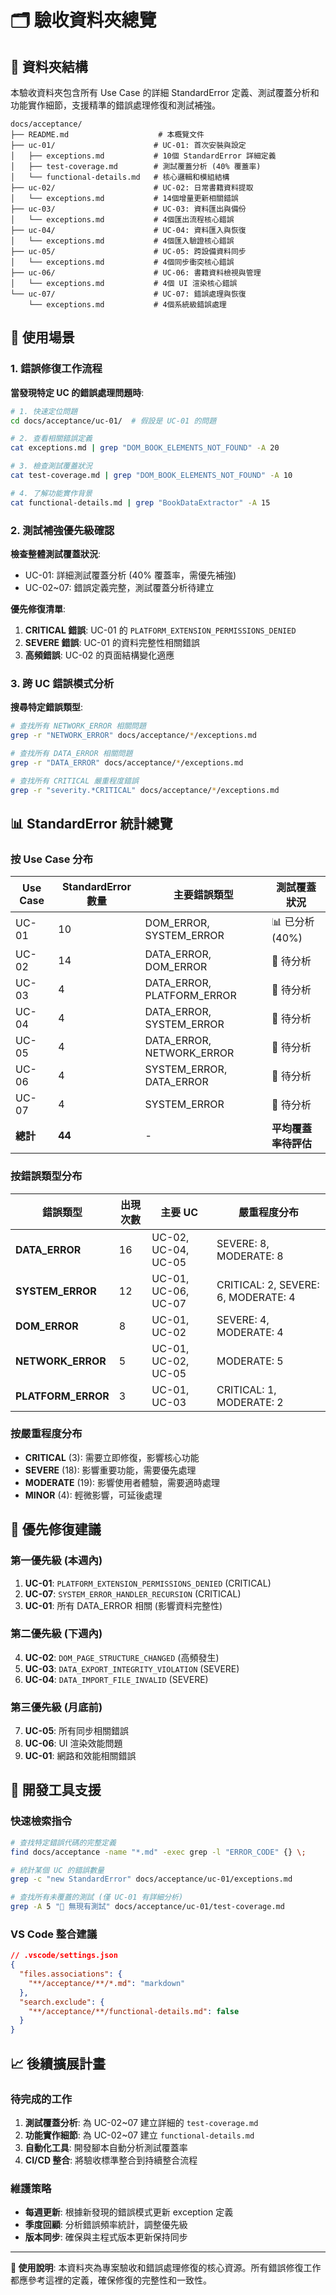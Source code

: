 # 🗂️ 驗收資料夾總覽

## 📁 資料夾結構

本驗收資料夾包含所有 Use Case 的詳細 StandardError 定義、測試覆蓋分析和功能實作細節，支援精準的錯誤處理修復和測試補強。

```
docs/acceptance/
├── README.md                    # 本概覽文件
├── uc-01/                      # UC-01: 首次安裝與設定
│   ├── exceptions.md           # 10個 StandardError 詳細定義
│   ├── test-coverage.md        # 測試覆蓋分析 (40% 覆蓋率)
│   └── functional-details.md   # 核心邏輯和模組結構
├── uc-02/                      # UC-02: 日常書籍資料提取
│   └── exceptions.md           # 14個增量更新相關錯誤
├── uc-03/                      # UC-03: 資料匯出與備份
│   └── exceptions.md           # 4個匯出流程核心錯誤
├── uc-04/                      # UC-04: 資料匯入與恢復
│   └── exceptions.md           # 4個匯入驗證核心錯誤
├── uc-05/                      # UC-05: 跨設備資料同步
│   └── exceptions.md           # 4個同步衝突核心錯誤
├── uc-06/                      # UC-06: 書籍資料檢視與管理
│   └── exceptions.md           # 4個 UI 渲染核心錯誤
└── uc-07/                      # UC-07: 錯誤處理與恢復
    └── exceptions.md           # 4個系統級錯誤處理
```

## 🎯 使用場景

### 1. 錯誤修復工作流程

**當發現特定 UC 的錯誤處理問題時**:

```bash
# 1. 快速定位問題
cd docs/acceptance/uc-01/  # 假設是 UC-01 的問題

# 2. 查看相關錯誤定義
cat exceptions.md | grep "DOM_BOOK_ELEMENTS_NOT_FOUND" -A 20

# 3. 檢查測試覆蓋狀況
cat test-coverage.md | grep "DOM_BOOK_ELEMENTS_NOT_FOUND" -A 10

# 4. 了解功能實作背景
cat functional-details.md | grep "BookDataExtractor" -A 15
```

### 2. 測試補強優先級確認

**檢查整體測試覆蓋狀況**:
- UC-01: 詳細測試覆蓋分析 (40% 覆蓋率，需優先補強)
- UC-02~07: 錯誤定義完整，測試覆蓋分析待建立

**優先修復清單**:
1. **CRITICAL 錯誤**: UC-01 的 `PLATFORM_EXTENSION_PERMISSIONS_DENIED`
2. **SEVERE 錯誤**: UC-01 的資料完整性相關錯誤
3. **高頻錯誤**: UC-02 的頁面結構變化適應

### 3. 跨 UC 錯誤模式分析

**搜尋特定錯誤類型**:
```bash
# 查找所有 NETWORK_ERROR 相關問題
grep -r "NETWORK_ERROR" docs/acceptance/*/exceptions.md

# 查找所有 DATA_ERROR 相關問題
grep -r "DATA_ERROR" docs/acceptance/*/exceptions.md

# 查找所有 CRITICAL 嚴重程度錯誤
grep -r "severity.*CRITICAL" docs/acceptance/*/exceptions.md
```

## 📊 StandardError 統計總覽

### 按 Use Case 分布
| Use Case | StandardError 數量 | 主要錯誤類型 | 測試覆蓋狀況 |
|----------|-------------------|--------------|-------------|
| UC-01 | 10 | DOM_ERROR, SYSTEM_ERROR | 📊 已分析 (40%) |
| UC-02 | 14 | DATA_ERROR, DOM_ERROR | 🔄 待分析 |
| UC-03 | 4 | DATA_ERROR, PLATFORM_ERROR | 🔄 待分析 |
| UC-04 | 4 | DATA_ERROR, SYSTEM_ERROR | 🔄 待分析 |
| UC-05 | 4 | DATA_ERROR, NETWORK_ERROR | 🔄 待分析 |
| UC-06 | 4 | SYSTEM_ERROR, DATA_ERROR | 🔄 待分析 |
| UC-07 | 4 | SYSTEM_ERROR | 🔄 待分析 |
| **總計** | **44** | - | **平均覆蓋率待評估** |

### 按錯誤類型分布
| 錯誤類型 | 出現次數 | 主要 UC | 嚴重程度分布 |
|----------|----------|---------|-------------|
| **DATA_ERROR** | 16 | UC-02, UC-04, UC-05 | SEVERE: 8, MODERATE: 8 |
| **SYSTEM_ERROR** | 12 | UC-01, UC-06, UC-07 | CRITICAL: 2, SEVERE: 6, MODERATE: 4 |
| **DOM_ERROR** | 8 | UC-01, UC-02 | SEVERE: 4, MODERATE: 4 |
| **NETWORK_ERROR** | 5 | UC-01, UC-02, UC-05 | MODERATE: 5 |
| **PLATFORM_ERROR** | 3 | UC-01, UC-03 | CRITICAL: 1, MODERATE: 2 |

### 按嚴重程度分布
- **CRITICAL** (3): 需要立即修復，影響核心功能
- **SEVERE** (18): 影響重要功能，需要優先處理
- **MODERATE** (19): 影響使用者體驗，需要適時處理
- **MINOR** (4): 輕微影響，可延後處理

## 🚨 優先修復建議

### 第一優先級 (本週內)
1. **UC-01**: `PLATFORM_EXTENSION_PERMISSIONS_DENIED` (CRITICAL)
2. **UC-07**: `SYSTEM_ERROR_HANDLER_RECURSION` (CRITICAL)
3. **UC-01**: 所有 DATA_ERROR 相關 (影響資料完整性)

### 第二優先級 (下週內)
4. **UC-02**: `DOM_PAGE_STRUCTURE_CHANGED` (高頻發生)
5. **UC-03**: `DATA_EXPORT_INTEGRITY_VIOLATION` (SEVERE)
6. **UC-04**: `DATA_IMPORT_FILE_INVALID` (SEVERE)

### 第三優先級 (月底前)
7. **UC-05**: 所有同步相關錯誤
8. **UC-06**: UI 渲染效能問題
9. **UC-01**: 網路和效能相關錯誤

## 🔧 開發工具支援

### 快速檢索指令
```bash
# 查找特定錯誤代碼的完整定義
find docs/acceptance -name "*.md" -exec grep -l "ERROR_CODE" {} \;

# 統計某個 UC 的錯誤數量
grep -c "new StandardError" docs/acceptance/uc-01/exceptions.md

# 查找所有未覆蓋的測試 (僅 UC-01 有詳細分析)
grep -A 5 "🔴 無現有測試" docs/acceptance/uc-01/test-coverage.md
```

### VS Code 整合建議
```json
// .vscode/settings.json
{
  "files.associations": {
    "**/acceptance/**/*.md": "markdown"
  },
  "search.exclude": {
    "**/acceptance/**/functional-details.md": false
  }
}
```

## 📈 後續擴展計畫

### 待完成的工作
1. **測試覆蓋分析**: 為 UC-02~07 建立詳細的 `test-coverage.md`
2. **功能實作細節**: 為 UC-02~07 建立 `functional-details.md`
3. **自動化工具**: 開發腳本自動分析測試覆蓋率
4. **CI/CD 整合**: 將驗收標準整合到持續整合流程

### 維護策略
- **每週更新**: 根據新發現的錯誤模式更新 exception 定義
- **季度回顧**: 分析錯誤頻率統計，調整優先級
- **版本同步**: 確保與主程式版本更新保持同步

---

**📝 使用說明**: 本資料夾為專案驗收和錯誤處理修復的核心資源。所有錯誤修復工作都應參考這裡的定義，確保修復的完整性和一致性。